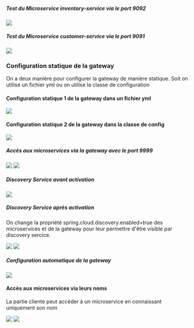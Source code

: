 <h5>Test du Microservice inventory-service via le port 9092</h5>
<img src="captures/products.png">
<h5>Test du Microservice customer-service via le port 9091</h5>
<img src="captures/customers0.png">
<h3>Configuration statique de la gateway</h3>
<p>On a deux manière pour configurer la gateway de manière statique. Soit on utilise un fichier yml ou on utilise la classe de configuration</p>
<h4>Configuration statique 1 de la gateway dans un fichier yml</h4>
<img src="captures/config-gateway-1.png">
<h4>Configuration statique 2 de la gateway dans la classe de config</h4>
<img src="captures/config-gateway-2.png">
<h5>Accès aux microservices via la gateway avec le port 9999</h5>
<img src="captures/acces-ms-customer-via-gateway.png">
<img src="captures/acces-ms-product-via-gateway.png">
<h5>Discovery Service avant activation</h5>
<img src="captures/discovery-service-avant-activation.png">
<h5>Discovery Service après activation</h5>
<p>On change la propriété spring.cloud.discovery.enabled=true des microservices et de la gateway pour leur permettre d'être visible par discovery sercice.</p>
<img src="captures/capt.png">
<img src="captures/discovery-apres-activation.png">
<h5>Configuration automatique de la gateway</h5>
<img src="captures/0-config-auto-gateway.png">
<h4>Accès aux microservices via leurs noms</h4>
<p>La partie cliente peut accéder à un microservice en connaissant uniquement son nom</p>
<img src="captures/2-acces-gateway-via-nom-ms.png">
<img src="captures/3-acces-gateway-via-nom-ms.png">